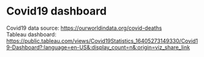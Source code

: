 # Covid19 dashboard
Covid19 data source: https://ourworldindata.org/covid-deaths  
Tableau dashboard: https://public.tableau.com/views/Covid19Statistics_16405273149330/Covid19-Dashboard?:language=en-US&:display_count=n&:origin=viz_share_link


